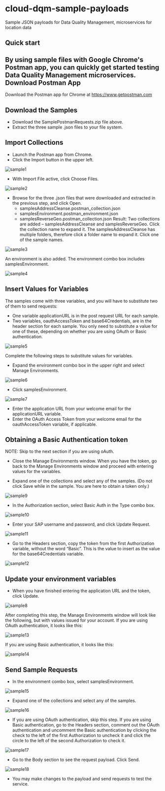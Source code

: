 # cloud-dqm-sample-payloads
Sample JSON payloads for Data Quality Management, microservices for location data

Quick start
-----------

By using sample files with Google Chrome's Postman app, you can quickly get started testing Data Quality Management microservices.
Download Postman App
--------------------

Download the Postman app for Chrome at https://www.getpostman.com

Download the Samples
--------------------
* Download the SamplePostmanRequests.zip file above.
* Extract the three sample .json files to your file system.

Import Collections
------------------
* Launch the Postman app from Chrome.
* Click the Import button in the upper left.

![sample1](/images/sample1.jpg)

* With Import File active, click Choose Files.

![sample2](/images/sample2.jpg)

* Browse for the three .json files that were downloaded and extracted in the previous step, and click Open.
    * samplesAddressCleanse.postman_collection.json
    * samplesEnvironment.postman_environment.json
    * samplesReverseGeo.postman_collection.json
Result: Two collections are added – samplesAddressCleanse and samplesReverseGeo. Click the collection name to expand it. The samplesAddressCleanse has multiple folders, therefore click a folder name to expand it. Click one of the sample names.

![sample3](/images/sample3.jpg)

An environment is also added. The environment combo box includes samplesEnvironment.

![sample4](/images/sample4.jpg)

Insert Values for Variables
---------------------------
The samples come with three variables, and you will have to substitute two of them to send requests:
* One variable applicationURL is in the post request URL for each sample.
* Two variables, oauthAccessToken and base64Credentials, are in the header section for each sample. You only need to substitute a value for one of these, depending on whether you are using OAuth or Basic authentication.

![sample5](/images/sample5.jpg)

Complete the following steps to substitute values for variables.
* Expand the environment combo box in the upper right and select Manage Environments.

![sample6](/images/sample6.jpg)

* Click samplesEnvironment.

![sample7](/images/sample7.jpg)

* Enter the application URL from your welcome email for the applicationURL variable.
* Enter the OAuth Access Token from your welcome email for the oauthAccessToken variable, if applicable.

Obtaining a Basic Authentication token
--------------------------------------
NOTE: Skip to the next section if you are using oAuth.

* Close the Manage Environments window. When you have the token, go back to the Manage Environments window and proceed with entering values for the variables.

* Expand one of the collections and select any of the samples. (Do not click Save while in the sample. You are here to obtain a token only.)

![sample9](/images/sample9.jpg)

* In the Authorization section, select Basic Auth in the Type combo box.

![sample10](/images/sample10.jpg)

* Enter your SAP username and password, and click Update Request.

![sample11](/images/sample11.jpg)

* Go to the Headers section, copy the token from the first Authorization variable, without the word “Basic”. This is the value to insert as the value for the base64Credentials variable.

![sample12](/images/sample12.jpg)

Update your environment variables
---------------------------------

* When you have finished entering the application URL and the token, click Update.

![sample8](/images/sample8.jpg)

After completing this step, the Manage Environments window will look like the following, but with values issued for your account.
If you are using OAuth authentication, it looks like this:

![sample13](/images/sample13.jpg)

If you are using Basic authentication, it looks like this:

![sample14](/images/sample14.jpg)

Send Sample Requests
--------------------

* In the environment combo box, select samplesEnvironment.

![sample15](/images/sample15.jpg)

* Expand one of the collections and select any of the samples.

![sample16](/images/sample16.jpg)

* If you are using OAuth authentication, skip this step. If you are using Basic authentication, go to the Headers section, comment out the OAuth authentication and uncomment the Basic authentication by clicking the check to the left of the first Authorization to uncheck it and click the circle to the left of the second Authorization to check it.

![sample17](/images/sample17.jpg)

* Go to the Body section to see the request payload. Click Send.

![sample18](/images/sample18.jpg)

* You may make changes to the payload and send requests to test the service.